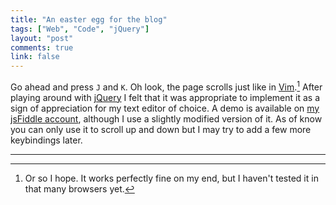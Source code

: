 ```yaml
---
title: "An easter egg for the blog"
tags: ["Web", "Code", "jQuery"]
layout: "post"
comments: true
link: false
---
```


Go ahead and press `J` and `K`. Oh look, the page scrolls just like in [Vim](http://www.vim.org/).[^20130331-1] After playing around with [jQuery](http://jquery.com/) I felt that it was appropriate to implement it as a sign of appreciation for my text editor of choice. A demo is available on [my jsFiddle account](http://jsfiddle.net/gummesson/Jyp98/), although I use a slightly modified version of it. As of know you can only use it to scroll up and down but I may try to add a few more keybindings later.

* * *

[^20130331-1]: Or so I hope. It works perfectly fine on my end, but I haven't tested it in that many browsers yet.
